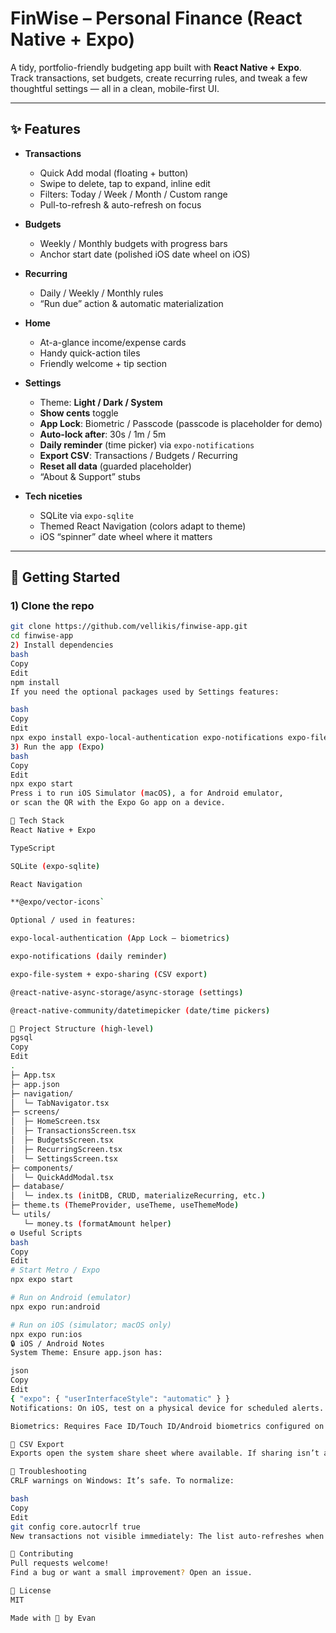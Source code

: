 # FinWise – Personal Finance (React Native + Expo)

A tidy, portfolio-friendly budgeting app built with **React Native + Expo**.  
Track transactions, set budgets, create recurring rules, and tweak a few thoughtful settings — all in a clean, mobile-first UI.

---

## ✨ Features

- **Transactions**
  - Quick Add modal (floating + button)
  - Swipe to delete, tap to expand, inline edit
  - Filters: Today / Week / Month / Custom range
  - Pull-to-refresh & auto-refresh on focus

- **Budgets**
  - Weekly / Monthly budgets with progress bars
  - Anchor start date (polished iOS date wheel on iOS)

- **Recurring**
  - Daily / Weekly / Monthly rules
  - “Run due” action & automatic materialization

- **Home**
  - At-a-glance income/expense cards
  - Handy quick-action tiles
  - Friendly welcome + tip section

- **Settings**
  - Theme: **Light / Dark / System**
  - **Show cents** toggle
  - **App Lock**: Biometric / Passcode (passcode is placeholder for demo)
  - **Auto-lock after**: 30s / 1m / 5m
  - **Daily reminder** (time picker) via `expo-notifications`
  - **Export CSV**: Transactions / Budgets / Recurring
  - **Reset all data** (guarded placeholder)
  - “About & Support” stubs

- **Tech niceties**
  - SQLite via `expo-sqlite`
  - Themed React Navigation (colors adapt to theme)
  - iOS “spinner” date wheel where it matters

---

## 🚀 Getting Started

### 1) Clone the repo
```bash
git clone https://github.com/vellikis/finwise-app.git
cd finwise-app
2) Install dependencies
bash
Copy
Edit
npm install
If you need the optional packages used by Settings features:

bash
Copy
Edit
npx expo install expo-local-authentication expo-notifications expo-file-system expo-sharing expo-constants @react-native-async-storage/async-storage @react-native-community/datetimepicker
3) Run the app (Expo)
bash
Copy
Edit
npx expo start
Press i to run iOS Simulator (macOS), a for Android emulator,
or scan the QR with the Expo Go app on a device.

🧩 Tech Stack
React Native + Expo

TypeScript

SQLite (expo-sqlite)

React Navigation

**@expo/vector-icons`

Optional / used in features:

expo-local-authentication (App Lock – biometrics)

expo-notifications (daily reminder)

expo-file-system + expo-sharing (CSV export)

@react-native-async-storage/async-storage (settings)

@react-native-community/datetimepicker (date/time pickers)

📁 Project Structure (high-level)
pgsql
Copy
Edit
.
├─ App.tsx
├─ app.json
├─ navigation/
│  └─ TabNavigator.tsx
├─ screens/
│  ├─ HomeScreen.tsx
│  ├─ TransactionsScreen.tsx
│  ├─ BudgetsScreen.tsx
│  ├─ RecurringScreen.tsx
│  └─ SettingsScreen.tsx
├─ components/
│  └─ QuickAddModal.tsx
├─ database/
│  └─ index.ts (initDB, CRUD, materializeRecurring, etc.)
├─ theme.ts (ThemeProvider, useTheme, useThemeMode)
└─ utils/
   └─ money.ts (formatAmount helper)
⚙️ Useful Scripts
bash
Copy
Edit
# Start Metro / Expo
npx expo start

# Run on Android (emulator)
npx expo run:android

# Run on iOS (simulator; macOS only)
npx expo run:ios
🔒 iOS / Android Notes
System Theme: Ensure app.json has:

json
Copy
Edit
{ "expo": { "userInterfaceStyle": "automatic" } }
Notifications: On iOS, test on a physical device for scheduled alerts.

Biometrics: Requires Face ID/Touch ID/Android biometrics configured on device.

🧾 CSV Export
Exports open the system share sheet where available. If sharing isn’t available, files are written to Expo’s cache directory and an alert shows the path.

🧰 Troubleshooting
CRLF warnings on Windows: It’s safe. To normalize:

bash
Copy
Edit
git config core.autocrlf true
New transactions not visible immediately: The list auto-refreshes when the screen regains focus and via pull-to-refresh. If you modified DB helpers, ensure they resolve successfully.

🤝 Contributing
Pull requests welcome!
Find a bug or want a small improvement? Open an issue.

📜 License
MIT

Made with 💸 by Evan
